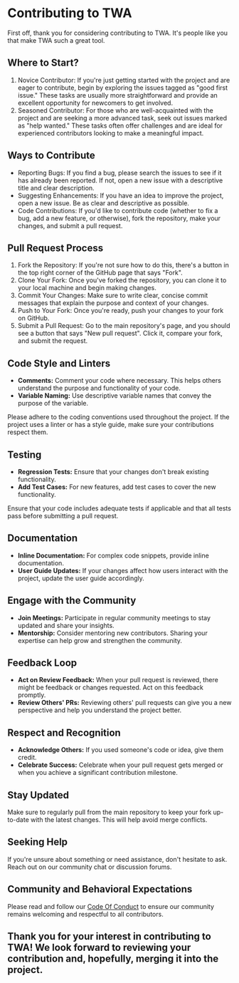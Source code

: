 # Contributing to TWA
First off, thank you for considering contributing to TWA. It's people like you that make TWA such a great tool.

## Where to Start?
1. Novice Contributor: If you're just getting started with the project and are eager to contribute, begin by exploring the issues tagged as "good first issue." These tasks are usually more straightforward and provide an excellent opportunity for newcomers to get involved.
2. Seasoned Contributor: For those who are well-acquainted with the project and are seeking a more advanced task, seek out issues marked as "help wanted." These tasks often offer challenges and are ideal for experienced contributors looking to make a meaningful impact.

## Ways to Contribute
* Reporting Bugs: If you find a bug, please search the issues to see if it has already been reported. If not, open a new issue with a descriptive title and clear description.
* Suggesting Enhancements: If you have an idea to improve the project, open a new issue. Be as clear and descriptive as possible.
* Code Contributions: If you'd like to contribute code (whether to fix a bug, add a new feature, or otherwise), fork the repository, make your changes, and submit a pull request.

## Pull Request Process
1. Fork the Repository: If you're not sure how to do this, there's a button in the top right corner of the GitHub page that says "Fork".
2. Clone Your Fork: Once you've forked the repository, you can clone it to your local machine and begin making changes.
3. Commit Your Changes: Make sure to write clear, concise commit messages that explain the purpose and context of your changes.
4. Push to Your Fork: Once you're ready, push your changes to your fork on GitHub.
5. Submit a Pull Request: Go to the main repository's page, and you should see a button that says "New pull request". Click it, compare your fork, and submit the request.

## Code Style and Linters
* **Comments:** Comment your code where necessary. This helps others understand the purpose and functionality of your code.
* **Variable Naming:** Use descriptive variable names that convey the purpose of the variable.

Please adhere to the coding conventions used throughout the project. If the project uses a linter or has a style guide, make sure your contributions respect them.

## Testing
* **Regression Tests:** Ensure that your changes don't break existing functionality.
* **Add Test Cases:** For new features, add test cases to cover the new functionality.

Ensure that your code includes adequate tests if applicable and that all tests pass before submitting a pull request.

## Documentation
* **Inline Documentation:** For complex code snippets, provide inline documentation.
* **User Guide Updates:** If your changes affect how users interact with the project, update the user guide accordingly.

## Engage with the Community
* **Join Meetings:** Participate in regular community meetings to stay updated and share your insights.
* **Mentorship:** Consider mentoring new contributors. Sharing your expertise can help grow and strengthen the community.

## Feedback Loop
* **Act on Review Feedback:** When your pull request is reviewed, there might be feedback or changes requested. Act on this feedback promptly.
* **Review Others' PRs:** Reviewing others' pull requests can give you a new perspective and help you understand the project better.

## Respect and Recognition
* **Acknowledge Others:** If you used someone's code or idea, give them credit.
* **Celebrate Success:** Celebrate when your pull request gets merged or when you achieve a significant contribution milestone.

## Stay Updated
Make sure to regularly pull from the main repository to keep your fork up-to-date with the latest changes. This will help avoid merge conflicts.

## Seeking Help
If you're unsure about something or need assistance, don't hesitate to ask. Reach out on our community chat or discussion forums.

## Community and Behavioral Expectations
Please read and follow our [Code Of Conduct](CODE_OF_CONDUCT.md) to ensure our community remains welcoming and respectful to all contributors.

## Thank you for your interest in contributing to TWA! We look forward to reviewing your contribution and, hopefully, merging it into the project.
